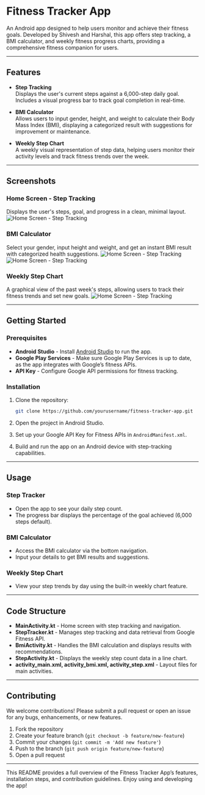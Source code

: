 
# Fitness Tracker App

An Android app designed to help users monitor and achieve their fitness goals. Developed by Shivesh and Harshal, this app offers step tracking, a BMI calculator, and weekly fitness progress charts, providing a comprehensive fitness companion for users.

---

## Features

- **Step Tracking**  
  Displays the user's current steps against a 6,000-step daily goal. Includes a visual progress bar to track goal completion in real-time.

- **BMI Calculator**  
  Allows users to input gender, height, and weight to calculate their Body Mass Index (BMI), displaying a categorized result with suggestions for improvement or maintenance.

- **Weekly Step Chart**  
  A weekly visual representation of step data, helping users monitor their activity levels and track fitness trends over the week.

---

## Screenshots

### Home Screen - Step Tracking  
Displays the user's steps, goal, and progress in a clean, minimal layout.
![Home Screen - Step Tracking](Screenshot/home_screen.png)

### BMI Calculator  
Select your gender, input height and weight, and get an instant BMI result with categorized health suggestions.
![Home Screen - Step Tracking](Screenshot/bmi_calculator_1.png)
![Home Screen - Step Tracking](Screenshot/bmi_calculator_2.png)

### Weekly Step Chart  
A graphical view of the past week's steps, allowing users to track their fitness trends and set new goals.
![Home Screen - Step Tracking](Screenshot/step_tracker.png)

---

## Getting Started

### Prerequisites
- **Android Studio** - Install [Android Studio](https://developer.android.com/studio) to run the app.
- **Google Play Services** - Make sure Google Play Services is up to date, as the app integrates with Google’s fitness APIs.
- **API Key** - Configure Google API permissions for fitness tracking.

### Installation

1. Clone the repository:
    ```bash
    git clone https://github.com/yourusername/fitness-tracker-app.git
    ```

2. Open the project in Android Studio.

3. Set up your Google API Key for Fitness APIs in `AndroidManifest.xml`.

4. Build and run the app on an Android device with step-tracking capabilities.

---

## Usage

### Step Tracker
- Open the app to see your daily step count.
- The progress bar displays the percentage of the goal achieved (6,000 steps default).

### BMI Calculator
- Access the BMI calculator via the bottom navigation.
- Input your details to get BMI results and suggestions.

### Weekly Step Chart
- View your step trends by day using the built-in weekly chart feature.

---

## Code Structure

- **MainActivity.kt** - Home screen with step tracking and navigation.
- **StepTracker.kt** - Manages step tracking and data retrieval from Google Fitness API.
- **BmiActivity.kt** - Handles the BMI calculation and displays results with recommendations.
- **StepActivity.kt** - Displays the weekly step count data in a line chart.
- **activity_main.xml, activity_bmi.xml, activity_step.xml** - Layout files for main activities.

---

## Contributing

We welcome contributions! Please submit a pull request or open an issue for any bugs, enhancements, or new features.

1. Fork the repository
2. Create your feature branch (`git checkout -b feature/new-feature`)
3. Commit your changes (`git commit -m 'Add new feature'`)
4. Push to the branch (`git push origin feature/new-feature`)
5. Open a pull request

---

This README provides a full overview of the Fitness Tracker App’s features, installation steps, and contribution guidelines. Enjoy using and developing the app!
